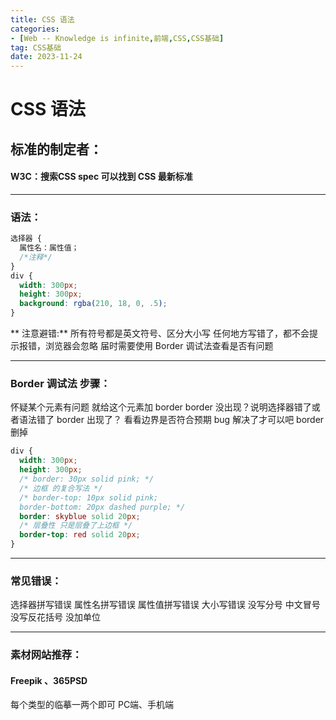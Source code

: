 ```yaml
---
title: CSS 语法
categories: 
- [Web -- Knowledge is infinite,前端,CSS,CSS基础]
tag: CSS基础
date: 2023-11-24
---
```

# CSS 语法
## 标准的制定者：
#### W3C：搜索CSS spec 可以找到 CSS 最新标准

---

### 语法：
```css
选择器 {
  属性名：属性值；
  /*注释*/
}
div {
  width: 300px;
  height: 300px;
  background: rgba(210, 18, 0, .5);
}
```
** 注意避错:**
所有符号都是英文符号、区分大小写
任何地方写错了，都不会提示报错，浏览器会忽略
届时需要使用 Border 调试法查看是否有问题

---

### Border 调试法 步骤：
怀疑某个元素有问题
就给这个元素加 border
border 没出现？说明选择器错了或者语法错了
border 出现了？ 看看边界是否符合预期
bug 解决了才可以吧 border 删掉
```css
div {
  width: 300px;
  height: 300px;
  /* border: 30px solid pink; */
  /* 边框 的复合写法 */
  /* border-top: 10px solid pink;
  border-bottom: 20px dashed purple; */
  border: skyblue solid 20px;
  /* 层叠性 只是层叠了上边框 */
  border-top: red solid 20px;
}
```

---

### 常见错误：
选择器拼写错误
属性名拼写错误
属性值拼写错误
大小写错误
没写分号
中文冒号
没写反花括号
没加单位

---

### 素材网站推荐：
#### Freepik 、365PSD
每个类型的临摹一两个即可
PC端、手机端

## 




#### 



# 
